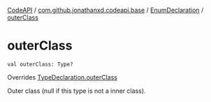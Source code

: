 [CodeAPI](../../index.md) / [com.github.jonathanxd.codeapi.base](../index.md) / [EnumDeclaration](index.md) / [outerClass](.)

# outerClass

`val outerClass: Type?`

Overrides [TypeDeclaration.outerClass](../-type-declaration/outer-class.md)

Outer class (null if this type is not a inner class).

